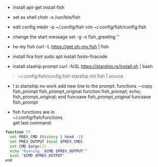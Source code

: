 * install
apt-get install fish

* set as shell
chsh -s /usr/bin/fish

* edit config
mkdir -p ~/.config/fish
vim ~/.config/fish/config.fish

* change the start message
set -g -x fish_greeting ''

* ho my fish 
curl -L https://get.oh-my.fish | fish

* install fira font
sudo apt install fonts-firacode

* install staship prompt
curl -fsSL https://starship.rs/install.sh | bash
> ~/.config/fish/config.fish
starship init fish | source

* ! si startship no work add new line to the prompt: 
functions --copy fish_prompt fish_prompt_original
function fish_prompt; echo; fish_prompt_original; end
funcsave fish_prompt_original
funcsave fish_prompt

* fish functions are in \
~/.config/fish/functions \
get last command:
```bash
function !!
  set PREV_CMD (history | head -1)
  set PREV_OUTPUT (eval $PREV_CMD)
  set CMD $argv[1]
  echo "Running '$CMD $PREV_OUTPUT'"
  eval "$CMD $PREV_OUTPUT"
end
```




